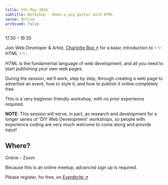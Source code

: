 ```yaml
---
title: 5th May 2024
subtitle: Workshop - Make a gig poster with HTML
venue: Online
archived: false
---
```


17.30 – 19.30 

Join Web Developer & Artist, <a href="https://charlotteroe.space/" target="_blank" rel="noopener noreferrer">Charlotte Roe ↗</a> for a 
basic introduction to ✨✨ HTML ✨✨.

HTML is the fundamental language of web development, and all you need to start publishing your own web pages.

During the session, we'll work, step by step, through creating a web page to advertise an event, how to style it, and how to publish it online completely free.

This is a very beginner friendly workshop, with no prior experience required.

**NOTE**: This session will serve, in part, as research and development for a longer series of 'DIY Web Development' workshops, so people with experience coding are very much welcome to come along and provide input!

## Where?

Online - Zoom

Because this is an online meetup, advanced sign up is required.

Please register, for free, on [Eventbrite ↗](https://www.eventbrite.co.uk/e/float-workshop-make-a-gig-poster-with-html-tickets-892538264977?aff=oddtdtcreator)